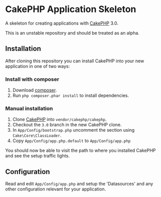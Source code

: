 # CakePHP Application Skeleton

A skeleton for creating applications with [CakePHP](http://cakephp.org) 3.0.

This is an unstable repository and should be treated as an alpha.

## Installation

After cloning this repository you can install CakePHP into your new application
in one of two ways:

### Install with composer

1. Download [composer](http://getcomposer.org/doc/00-intro.md).
2. Run `php composer.phar install` to install dependencies.

### Manual installation

1. Clone [CakePHP](https://github.com/cakephp/cakephp) into `vendor/cakephp/cakephp`.
2. Checkout the `3.0` branch in the new CakePHP clone.
3. In `App/Config/bootstrap.php` uncomment the section using `Cake\Core\ClassLoader`.
4. Copy `App/Config/app.php.default` to `App/Config/app.php`

You should now be able to visit the path to where you installed CakePHP and see the
setup traffic lights.

## Configuration

Read and edit `App/Config/app.php` and setup the 'Datasources' and any other configuration
relevant for your application.
